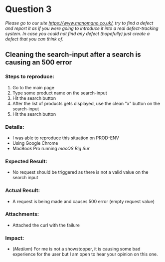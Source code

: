 # Question 3
*Please go to our site https://www.manomano.co.uk/, try to find a defect and report it as if you were going
to introduce it into a real defect-tracking system. In case you could not find any defect (hopefully) just
create a defect that you can think of.*

## Cleaning the search-input after a search is causing an 500 error
### Steps to reproduce:
 1. Go to the main page
 2. Type some product name on the search-input
 3. Hit the search button
 4. After the list of products gets displayed, use the clean "x" button on the search-input
 5. Hit the search button
### Details:
 - I was able to reproduce this situation on PROD-ENV
 - Using Google Chrome
 - MacBook Pro running *macOS Big Sur*
### Expected Result:
 - No request should be triggered as there is not a valid value on the search input
### Actual Result:
 - A request is being made and causes 500 error (empty request value)
### Attachments:
 - Attached the curl with the failure
 ### Impact:
 -  (*Medium*) For me is not a showstopper, it is causing some bad experience for the user but I am open to hear your opinion on this one. 